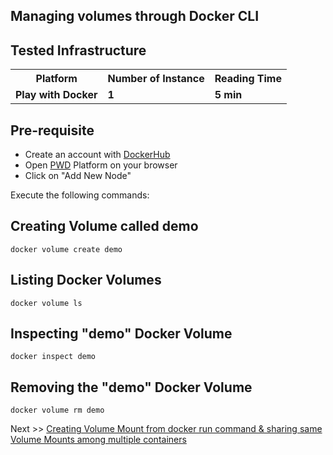 ## Managing volumes through Docker CLI

## Tested Infrastructure

<table class="tg">
  <tr>
    <th class="tg-yw4l"><b>Platform</b></th>
    <th class="tg-yw4l"><b>Number of Instance</b></th>
    <th class="tg-yw4l"><b>Reading Time</b></th>
    
  </tr>
  <tr>
    <td class="tg-yw4l"><b> Play with Docker</b></td>
    <td class="tg-yw4l"><b>1</b></td>
    <td class="tg-yw4l"><b>5 min</b></td>
    
  </tr>
  
</table>

## Pre-requisite

- Create an account with [DockerHub](https://hub.docker.com)
- Open [PWD](https://labs.play-with-docker.com/) Platform on your browser 
- Click on "Add New Node"


Execute the following commands:


## Creating Volume called demo
```
docker volume create demo
```


## Listing Docker Volumes

```
docker volume ls
```

## Inspecting "demo" Docker Volume

```
docker inspect demo
```


## Removing the "demo" Docker Volume
```
docker volume rm demo
```
Next >> [Creating Volume Mount from docker run command & sharing same Volume Mounts among multiple containers](https://collabnix.github.io/dockerlabs/beginners/volume/creating-volume-mount-from-dockercli.html)
